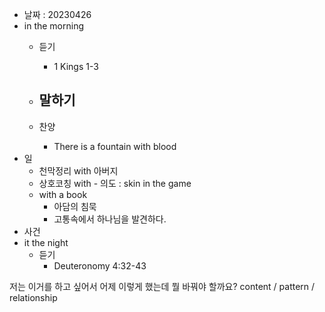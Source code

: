 - 날짜 : 20230426
- in the morning
	- 듣기
		- 1 Kings 1-3
			
	- 말하기
		- 
	- 찬양
		- There is a fountain with blood
- 일
	- 천막정리 with 아버지
	- 상호코칭 with 
			- 의도 : skin in the game
	- with a book
		- 아담의 침묵
		- 고통속에서 하나님을 발견하다.
- 사건
- it the night
	- 듣기
		- Deuteronomy 4:32-43






저는 이거를 하고 싶어서 어제 이렇게 했는데 뭘 바꿔야 할까요?
content / pattern / relationship